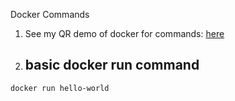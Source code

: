 Docker Commands

1. See my QR demo of docker for commands: [here](https://github.com/kaw393939/improved-qr-docker-2024)

2. ## basic docker run command
```sh
docker run hello-world
```
